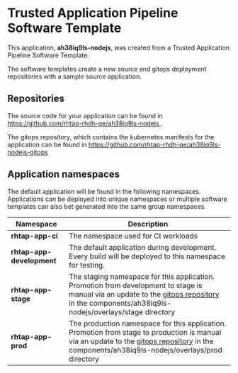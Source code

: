 # Trusted Application Pipeline Software Template

This application, **ah38iq9ls-nodejs**, was created from a Trusted Application Pipeline Software Template.

The software templates create a new source and gitops deployment repositories with a sample source application. 

## Repositories

The source code for your application can be found in [https://github.com/rhtap-rhdh-qe/ah38iq9ls-nodejs ](https://github.com/rhtap-rhdh-qe/ah38iq9ls-nodejs ).
 
The gitops repository, which contains the kubernetes manifests for the application can be found in 
[https://github.com/rhtap-rhdh-qe/ah38iq9ls-nodejs-gitops ](https://github.com/rhtap-rhdh-qe/ah38iq9ls-nodejs-gitops ) 

## Application namespaces 

The default application will be found in the following namespaces. Applications can be deployed into unique namespaces or multiple software templates can also bet generated into the same group namespaces.  

|  Namespace   |  Description   |  
| -------- | -------- |
| **rhtap-app-ci** | The namespace used for CI workloads |
| **rhtap-app-development** | The default application during development. Every build will be deployed to this namespace for testing. |
| **rhtap-app-stage** | The staging namespace for this application. Promotion from development to stage is manual via an update to the [gitops repository](https://github.com/rhtap-rhdh-qe/ah38iq9ls-nodejs-gitops ) in the components/ah38iq9ls-nodejs/overlays/stage directory |
| **rhtap-app-prod** | The production namespace for this application. Promotion from stage to production is manual via an update to the [gitops repository](https://github.com/rhtap-rhdh-qe/ah38iq9ls-nodejs-gitops ) in the components/ah38iq9ls-nodejs/overlays/prod directory |